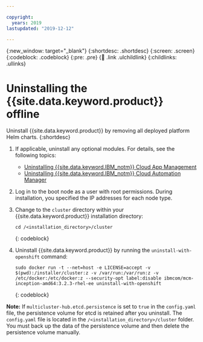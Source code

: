 ```yaml
---

copyright:
  years: 2019
lastupdated: "2019-12-12"

---
```


{:new_window: target="_blank"}
{:shortdesc: .shortdesc}
{:screen: .screen}
{:codeblock: .codeblock}
{:pre: .pre}
{:child: .link .ulchildlink}
{:childlinks: .ullinks}

# Uninstalling the {{site.data.keyword.product}} offline

Uninstall {{site.data.keyword.product}} by removing all deployed platform Helm charts.
{:shortdesc}

1. If applicable, uninstall any optional modules. For details, see the following topics:
   - [Uninstalling {{site.data.keyword.IBM_notm}} Cloud App Management](https://www.ibm.com/support/knowledgecenter/SS8G7U_19.4.0/com.ibm.app.mgmt.doc/content/uninstall_mcm_icam_intro.html?cp=SSFC4F_1.2.0)
   - [Uninstalling {{site.data.keyword.IBM_notm}} Cloud Automation Manager](https://www.ibm.com/support/knowledgecenter/SS2L37_4.1.0.0/cam_uninstalling.html?cp=SSFC4F_1.2.0)
2. Log in to the boot node as a user with root permissions. During installation, you specified the IP addresses for each node type.
3. Change to the `cluster` directory within your {{site.data.keyword.product}} installation directory:
    ```
    cd /<installation_directory>/cluster
    ```
    {: codeblock}

4. Uninstall {{site.data.keyword.product}} by running the `uninstall-with-openshift` command:
    ```
    sudo docker run -t --net=host -e LICENSE=accept -v $(pwd):/installer/cluster:z -v /var/run:/var/run:z -v /etc/docker:/etc/docker:z --security-opt label:disable ibmcom/mcm-inception-amd64:3.2.3-rhel-ee uninstall-with-openshift
    ```
    {: codeblock}

**Note:** If `multicluster-hub.etcd.persistence` is set to `true` in the `config.yaml` file, the persistence volume for etcd is retained after you uninstall. The `config.yaml` file is located in the `/<installation_directory>/cluster` folder. You must back up the data of the persistence volume and then delete the persistence volume manually.
